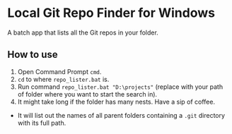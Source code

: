 # Local Git Repo Finder for Windows

A batch app that lists all the Git repos in your folder.


## How to use

1. Open Command Prompt `cmd`.
2. `cd` to where `repo_lister.bat` is.
3. Run command `repo_lister.bat "D:\projects"` (replace with your path of folder where you want to start the search in).
4. It might take long if the folder has many nests. Have a sip of coffee.

- It will list out the names of all parent folders containing a `.git` directory with its full path.